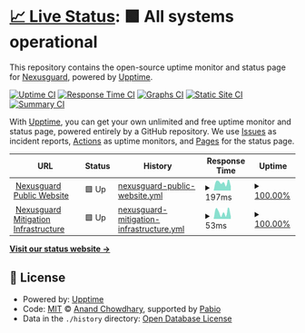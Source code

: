 # [📈 Live Status](https://nexusguard.github.io/nexusguard-uptime): <!--live status--> **🟩 All systems operational**

This repository contains the open-source uptime monitor and status page for [Nexusguard](https://www.nexusguard.com), powered by [Upptime](https://github.com/upptime/upptime).

[![Uptime CI](https://github.com/nexusguard/nexusguard-uptime/workflows/Uptime%20CI/badge.svg)](https://github.com/nexusguard/nexusguard-uptime/actions?query=workflow%3A%22Uptime+CI%22)
[![Response Time CI](https://github.com/nexusguard/nexusguard-uptime/workflows/Response%20Time%20CI/badge.svg)](https://github.com/nexusguard/nexusguard-uptime/actions?query=workflow%3A%22Response+Time+CI%22)
[![Graphs CI](https://github.com/nexusguard/nexusguard-uptime/workflows/Graphs%20CI/badge.svg)](https://github.com/nexusguard/nexusguard-uptime/actions?query=workflow%3A%22Graphs+CI%22)
[![Static Site CI](https://github.com/nexusguard/nexusguard-uptime/workflows/Static%20Site%20CI/badge.svg)](https://github.com/nexusguard/nexusguard-uptime/actions?query=workflow%3A%22Static+Site+CI%22)
[![Summary CI](https://github.com/nexusguard/nexusguard-uptime/workflows/Summary%20CI/badge.svg)](https://github.com/nexusguard/nexusguard-uptime/actions?query=workflow%3A%22Summary+CI%22)

With [Upptime](https://upptime.js.org), you can get your own unlimited and free uptime monitor and status page, powered entirely by a GitHub repository. We use [Issues](https://github.com/nexusguard/nexusguard-uptime/issues) as incident reports, [Actions](https://github.com/nexusguard/nexusguard-uptime/actions) as uptime monitors, and [Pages](https://nexusguard.github.io/nexusguard-uptime) for the status page.

<!--start: status pages-->
<!-- This summary is generated by Upptime (https://github.com/upptime/upptime) -->
<!-- Do not edit this manually, your changes will be overwritten -->
<!-- prettier-ignore -->
| URL | Status | History | Response Time | Uptime |
| --- | ------ | ------- | ------------- | ------ |
| <img alt="" src="https://icons.duckduckgo.com/ip3/www.nexusguard.com.ico" height="13"> [Nexusguard Public Website](https://www.nexusguard.com) | 🟩 Up | [nexusguard-public-website.yml](https://github.com/nexusguard/nexusguard-uptime/commits/HEAD/history/nexusguard-public-website.yml) | <details><summary><img alt="Response time graph" src="./graphs/nexusguard-public-website/response-time-week.png" height="20"> 197ms</summary><br><a href="https://nexusguard.github.io/nexusguard-uptime/history/nexusguard-public-website"><img alt="Response time 197" src="https://img.shields.io/endpoint?url=https%3A%2F%2Fraw.githubusercontent.com%2Fnexusguard%2Fnexusguard-uptime%2FHEAD%2Fapi%2Fnexusguard-public-website%2Fresponse-time.json"></a><br><a href="https://nexusguard.github.io/nexusguard-uptime/history/nexusguard-public-website"><img alt="24-hour response time 105" src="https://img.shields.io/endpoint?url=https%3A%2F%2Fraw.githubusercontent.com%2Fnexusguard%2Fnexusguard-uptime%2FHEAD%2Fapi%2Fnexusguard-public-website%2Fresponse-time-day.json"></a><br><a href="https://nexusguard.github.io/nexusguard-uptime/history/nexusguard-public-website"><img alt="7-day response time 197" src="https://img.shields.io/endpoint?url=https%3A%2F%2Fraw.githubusercontent.com%2Fnexusguard%2Fnexusguard-uptime%2FHEAD%2Fapi%2Fnexusguard-public-website%2Fresponse-time-week.json"></a><br><a href="https://nexusguard.github.io/nexusguard-uptime/history/nexusguard-public-website"><img alt="30-day response time 197" src="https://img.shields.io/endpoint?url=https%3A%2F%2Fraw.githubusercontent.com%2Fnexusguard%2Fnexusguard-uptime%2FHEAD%2Fapi%2Fnexusguard-public-website%2Fresponse-time-month.json"></a><br><a href="https://nexusguard.github.io/nexusguard-uptime/history/nexusguard-public-website"><img alt="1-year response time 197" src="https://img.shields.io/endpoint?url=https%3A%2F%2Fraw.githubusercontent.com%2Fnexusguard%2Fnexusguard-uptime%2FHEAD%2Fapi%2Fnexusguard-public-website%2Fresponse-time-year.json"></a></details> | <details><summary><a href="https://nexusguard.github.io/nexusguard-uptime/history/nexusguard-public-website">100.00%</a></summary><a href="https://nexusguard.github.io/nexusguard-uptime/history/nexusguard-public-website"><img alt="All-time uptime 100.00%" src="https://img.shields.io/endpoint?url=https%3A%2F%2Fraw.githubusercontent.com%2Fnexusguard%2Fnexusguard-uptime%2FHEAD%2Fapi%2Fnexusguard-public-website%2Fuptime.json"></a><br><a href="https://nexusguard.github.io/nexusguard-uptime/history/nexusguard-public-website"><img alt="24-hour uptime 100.00%" src="https://img.shields.io/endpoint?url=https%3A%2F%2Fraw.githubusercontent.com%2Fnexusguard%2Fnexusguard-uptime%2FHEAD%2Fapi%2Fnexusguard-public-website%2Fuptime-day.json"></a><br><a href="https://nexusguard.github.io/nexusguard-uptime/history/nexusguard-public-website"><img alt="7-day uptime 100.00%" src="https://img.shields.io/endpoint?url=https%3A%2F%2Fraw.githubusercontent.com%2Fnexusguard%2Fnexusguard-uptime%2FHEAD%2Fapi%2Fnexusguard-public-website%2Fuptime-week.json"></a><br><a href="https://nexusguard.github.io/nexusguard-uptime/history/nexusguard-public-website"><img alt="30-day uptime 100.00%" src="https://img.shields.io/endpoint?url=https%3A%2F%2Fraw.githubusercontent.com%2Fnexusguard%2Fnexusguard-uptime%2FHEAD%2Fapi%2Fnexusguard-public-website%2Fuptime-month.json"></a><br><a href="https://nexusguard.github.io/nexusguard-uptime/history/nexusguard-public-website"><img alt="1-year uptime 100.00%" src="https://img.shields.io/endpoint?url=https%3A%2F%2Fraw.githubusercontent.com%2Fnexusguard%2Fnexusguard-uptime%2FHEAD%2Fapi%2Fnexusguard-public-website%2Fuptime-year.json"></a></details>
| <img alt="" src="https://icons.duckduckgo.com/ip3/www.nexusguard.com.ico" height="13"> [Nexusguard Mitigation Infrastructure](https://www.nexusguard.com) | 🟩 Up | [nexusguard-mitigation-infrastructure.yml](https://github.com/nexusguard/nexusguard-uptime/commits/HEAD/history/nexusguard-mitigation-infrastructure.yml) | <details><summary><img alt="Response time graph" src="./graphs/nexusguard-mitigation-infrastructure/response-time-week.png" height="20"> 53ms</summary><br><a href="https://nexusguard.github.io/nexusguard-uptime/history/nexusguard-mitigation-infrastructure"><img alt="Response time 53" src="https://img.shields.io/endpoint?url=https%3A%2F%2Fraw.githubusercontent.com%2Fnexusguard%2Fnexusguard-uptime%2FHEAD%2Fapi%2Fnexusguard-mitigation-infrastructure%2Fresponse-time.json"></a><br><a href="https://nexusguard.github.io/nexusguard-uptime/history/nexusguard-mitigation-infrastructure"><img alt="24-hour response time 19" src="https://img.shields.io/endpoint?url=https%3A%2F%2Fraw.githubusercontent.com%2Fnexusguard%2Fnexusguard-uptime%2FHEAD%2Fapi%2Fnexusguard-mitigation-infrastructure%2Fresponse-time-day.json"></a><br><a href="https://nexusguard.github.io/nexusguard-uptime/history/nexusguard-mitigation-infrastructure"><img alt="7-day response time 53" src="https://img.shields.io/endpoint?url=https%3A%2F%2Fraw.githubusercontent.com%2Fnexusguard%2Fnexusguard-uptime%2FHEAD%2Fapi%2Fnexusguard-mitigation-infrastructure%2Fresponse-time-week.json"></a><br><a href="https://nexusguard.github.io/nexusguard-uptime/history/nexusguard-mitigation-infrastructure"><img alt="30-day response time 53" src="https://img.shields.io/endpoint?url=https%3A%2F%2Fraw.githubusercontent.com%2Fnexusguard%2Fnexusguard-uptime%2FHEAD%2Fapi%2Fnexusguard-mitigation-infrastructure%2Fresponse-time-month.json"></a><br><a href="https://nexusguard.github.io/nexusguard-uptime/history/nexusguard-mitigation-infrastructure"><img alt="1-year response time 53" src="https://img.shields.io/endpoint?url=https%3A%2F%2Fraw.githubusercontent.com%2Fnexusguard%2Fnexusguard-uptime%2FHEAD%2Fapi%2Fnexusguard-mitigation-infrastructure%2Fresponse-time-year.json"></a></details> | <details><summary><a href="https://nexusguard.github.io/nexusguard-uptime/history/nexusguard-mitigation-infrastructure">100.00%</a></summary><a href="https://nexusguard.github.io/nexusguard-uptime/history/nexusguard-mitigation-infrastructure"><img alt="All-time uptime 100.00%" src="https://img.shields.io/endpoint?url=https%3A%2F%2Fraw.githubusercontent.com%2Fnexusguard%2Fnexusguard-uptime%2FHEAD%2Fapi%2Fnexusguard-mitigation-infrastructure%2Fuptime.json"></a><br><a href="https://nexusguard.github.io/nexusguard-uptime/history/nexusguard-mitigation-infrastructure"><img alt="24-hour uptime 100.00%" src="https://img.shields.io/endpoint?url=https%3A%2F%2Fraw.githubusercontent.com%2Fnexusguard%2Fnexusguard-uptime%2FHEAD%2Fapi%2Fnexusguard-mitigation-infrastructure%2Fuptime-day.json"></a><br><a href="https://nexusguard.github.io/nexusguard-uptime/history/nexusguard-mitigation-infrastructure"><img alt="7-day uptime 100.00%" src="https://img.shields.io/endpoint?url=https%3A%2F%2Fraw.githubusercontent.com%2Fnexusguard%2Fnexusguard-uptime%2FHEAD%2Fapi%2Fnexusguard-mitigation-infrastructure%2Fuptime-week.json"></a><br><a href="https://nexusguard.github.io/nexusguard-uptime/history/nexusguard-mitigation-infrastructure"><img alt="30-day uptime 100.00%" src="https://img.shields.io/endpoint?url=https%3A%2F%2Fraw.githubusercontent.com%2Fnexusguard%2Fnexusguard-uptime%2FHEAD%2Fapi%2Fnexusguard-mitigation-infrastructure%2Fuptime-month.json"></a><br><a href="https://nexusguard.github.io/nexusguard-uptime/history/nexusguard-mitigation-infrastructure"><img alt="1-year uptime 100.00%" src="https://img.shields.io/endpoint?url=https%3A%2F%2Fraw.githubusercontent.com%2Fnexusguard%2Fnexusguard-uptime%2FHEAD%2Fapi%2Fnexusguard-mitigation-infrastructure%2Fuptime-year.json"></a></details>

<!--end: status pages-->

[**Visit our status website →**](https://nexusguard.github.io/nexusguard-uptime)

## 📄 License

- Powered by: [Upptime](https://github.com/upptime/upptime)
- Code: [MIT](./LICENSE) © [Anand Chowdhary](https://anandchowdhary.com), supported by [Pabio](https://pabio.com)
- Data in the `./history` directory: [Open Database License](https://opendatacommons.org/licenses/odbl/1-0/)
